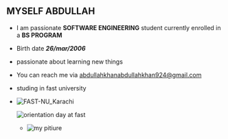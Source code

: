 ## MYSELF ABDULLAH 
 - I am passionate **SOFTWARE ENGINEERING** student currently enrolled in a **BS PROGRAM**
 - Birth date ***26/mar/2006***
 - passionate about learning new things
 - You can reach me via abdullahkhanabdullahkhan924@gmail.com
 - studing in fast university
 - ![FAST-NU_Karachi](https://github.com/user-attachments/assets/8dcd3f73-06d0-450a-bcd2-dcaea221de88)
   
   ![orientation day at fast ](https://github.com/user-attachments/assets/80ebec08-c9ab-4098-815d-37b507d90ec0)
    - ![my pitiure ](https://github.com/user-attachments/assets/fb1cc6aa-c4c2-49b4-8add-8dd8cae60946)

